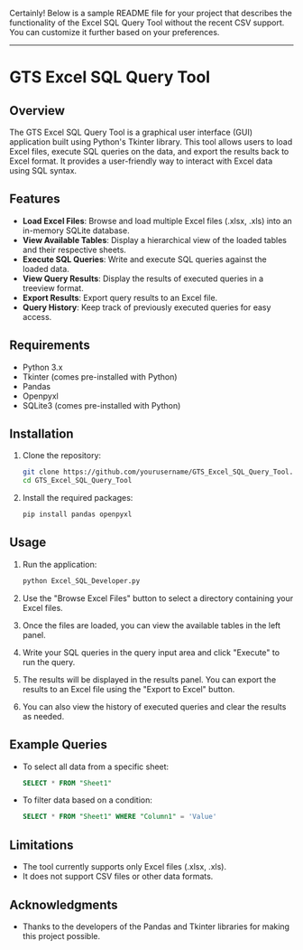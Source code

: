 Certainly! Below is a sample README file for your project that describes the functionality of the Excel SQL Query Tool without the recent CSV support. You can customize it further based on your preferences.

---

# GTS Excel SQL Query Tool

## Overview

The GTS Excel SQL Query Tool is a graphical user interface (GUI) application built using Python's Tkinter library. This tool allows users to load Excel files, execute SQL queries on the data, and export the results back to Excel format. It provides a user-friendly way to interact with Excel data using SQL syntax.

## Features

- **Load Excel Files**: Browse and load multiple Excel files (.xlsx, .xls) into an in-memory SQLite database.
- **View Available Tables**: Display a hierarchical view of the loaded tables and their respective sheets.
- **Execute SQL Queries**: Write and execute SQL queries against the loaded data.
- **View Query Results**: Display the results of executed queries in a treeview format.
- **Export Results**: Export query results to an Excel file.
- **Query History**: Keep track of previously executed queries for easy access.

## Requirements

- Python 3.x
- Tkinter (comes pre-installed with Python)
- Pandas
- Openpyxl
- SQLite3 (comes pre-installed with Python)

## Installation

1. Clone the repository:
   ```bash
   git clone https://github.com/yourusername/GTS_Excel_SQL_Query_Tool.git
   cd GTS_Excel_SQL_Query_Tool
   ```

2. Install the required packages:
   ```bash
   pip install pandas openpyxl
   ```

## Usage

1. Run the application:
   ```bash
   python Excel_SQL_Developer.py
   ```

2. Use the "Browse Excel Files" button to select a directory containing your Excel files.

3. Once the files are loaded, you can view the available tables in the left panel.

4. Write your SQL queries in the query input area and click "Execute" to run the query.

5. The results will be displayed in the results panel. You can export the results to an Excel file using the "Export to Excel" button.

6. You can also view the history of executed queries and clear the results as needed.

## Example Queries

- To select all data from a specific sheet:
  ```sql
  SELECT * FROM "Sheet1"
  ```

- To filter data based on a condition:
  ```sql
  SELECT * FROM "Sheet1" WHERE "Column1" = 'Value'
  ```

## Limitations

- The tool currently supports only Excel files (.xlsx, .xls).
- It does not support CSV files or other data formats.

## Acknowledgments

- Thanks to the developers of the Pandas and Tkinter libraries for making this project possible.
